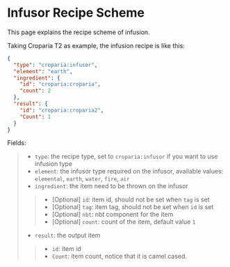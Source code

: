 # Infusor Recipe Scheme

This page explains the recipe scheme of infusion.

Taking Croparia T2 as example, the infusion recipe is like this:
```json
{
  "type": "croparia:infusor",
  "element": "earth",
  "ingredient": {
    "id": "croparia:croparia",
    "count": 2
  },
  "result": {
    "id": "croparia:croparia2",
    "Count": 1
  }
}
```
Fields:
> - `type`: the recipe type, set to `croparia:infusor` if you want to use infusion type
> - `element`: the infusor type required on the infusor, available values: `elemental`, `earth`, `water`, `fire`, `air`
> - `ingredient`: the item need to be thrown on the infusor
>> - [Optional] `id`: item id, should not be set when `tag` is set
>> - [Optional] `tag`: item tag, should not be set when `id` is set
>> - [Optional] `nbt`: nbt component for the item
>> - [Optional] `count`: count of the item, default value `1`
> - `result`: the output item
>> - `id`: item id
>> - `Count`: item count, notice that it is camel cased.